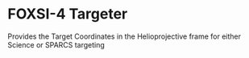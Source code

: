 # FOXSI-4 Targeter
Provides the Target Coordinates in the Helioprojective frame for either Science or SPARCS targeting
